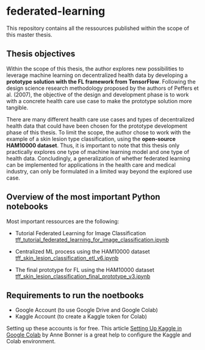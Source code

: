 # federated-learning
This repository contains all the ressources published within the scope of this master thesis.

## Thesis objectives

Within the scope of this thesis, the author explores new possibilities to leverage machine learning on decentralized health data by developing a **prototype solution with the FL framework from TensorFlow**. Following the design science research methodology proposed by the authors of Peffers et al. (2007), the objective of the design and development phase is to work with a concrete health care use case to make the prototype solution more tangible. 

There are many different health care use cases and types of decentralized health data that could have been chosen for the prototype development phase of this thesis. To limit the scope, the author chose to work with the example of a skin lesion type classification, using the **open-source HAM10000 dataset**. Thus, it is important to note that this thesis only practically explores one type of machine learning model and one type of health data. Concludingly, a generalization of whether federated learning can be implemented for applications in the health care and medical industry, can only be formulated in a limited way beyond the explored use case. 

## Overview of the most important Python notebooks

Most important ressources are the following:

*   Tutorial Federated Learning for Image Classification [tff_tutorial_federated_learning_for_image_classification.ipynb](https://github.com/ChristinaSalker/federated-learning/blob/master/tutorial_federated_learning_for_image_classification.ipynb)

*   Centralized ML process using the HAM10000 dataset [tff_skin_lesion_classification_etl_v6.ipynb](https://github.com/ChristinaSalker/federated-learning/blob/master/tff_skin_lesion_classification_etl_v6.ipynb)

*   The final prototype for FL using the HAM10000 dataset [tff_skin_lesion_classification_final_prototype_v3.ipynb](https://github.com/ChristinaSalker/federated-learning/blob/master/tff_skin_lesion_classification_final_prototype_v3.ipynb)

## Requirements to run the noetbooks

*   Google Account (to use Google Drive and Google Colab)
*   Kaggle Account (to create a Kaggle token for Colab)

Setting up these accounts is for free. This article [Setting Up Kaggle in Google Colab](https://towardsdatascience.com/setting-up-kaggle-in-google-colab-ebb281b61463) by Anne Bonner is a great help to configure the Kaggle and Colab environment.
